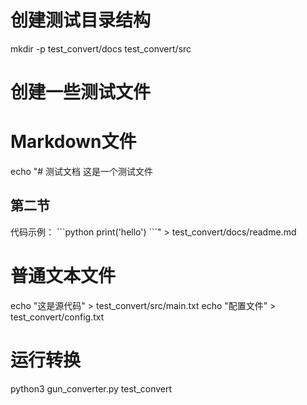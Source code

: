 # 创建测试目录结构
mkdir -p test_convert/docs test_convert/src

# 创建一些测试文件
# Markdown文件
echo "# 测试文档
这是一个测试文件
## 第二节
代码示例：
\`\`\`python
print('hello')
\`\`\`" > test_convert/docs/readme.md

# 普通文本文件
echo "这是源代码" > test_convert/src/main.txt
echo "配置文件" > test_convert/config.txt

# 运行转换
python3 gun_converter.py test_convert